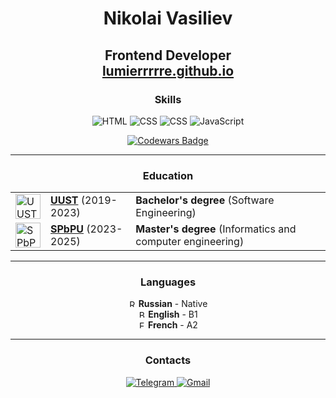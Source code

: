 <h1 align="center">Nikolai Vasiliev</h1>
<h2 align="center">Frontend Developer<br><a href="http://lumierrrrre.github.io/" target="_blank">lumierrrrre.github.io</a></h2>

<h3 align="center">Skills</h3>

<p align="center">
  <img src="https://img.shields.io/badge/HTML5-E34F26?style=for-the-badge&logo=html5&logoColor=white" alt="HTML" />
  <img src="https://img.shields.io/badge/CSS3-1572B6?style=for-the-badge&logo=css&logoColor=white" alt="CSS" />
  <img src="https://img.shields.io/badge/Sass-C69?style=for-the-badge&logo=sass&logoColor=white" alt="CSS" />
  <img src="https://img.shields.io/badge/JavaScript-F7DF1E?style=for-the-badge&logo=javascript&logoColor=black" alt="JavaScript" />
</p>

<div align="center">
  <a href="https://www.codewars.com/users/lumierrrrre">
    <img src="https://www.codewars.com/users/lumierrrrre/badges/small" alt="Codewars Badge">
  </a>
</div>

<hr>

<h3 align="center">Education</h3>
<div align="center">
  <table>
    <tr>
      <td><img src="https://uust.ru/static/New_files_ugatu/images/redesign/brandbook/logo-sign.png" alt="UUST Logo" height="40" /></td>
      <td><a href="https://uust.ru/"><strong>UUST</strong></a> (2019-2023)</td>
      <td><strong>Bachelor's degree</strong> (Software Engineering)</td>
    </tr>
    <tr>
      <td><img src="https://www.spbstu.ru/local/templates/main/img/logo.png" alt="SPbPU Logo" height="40" /></td>
      <td><a href="https://www.spbstu.ru/"><strong>SPbPU</strong></a> (2023-2025)</td>
      <td><strong>Master's degree</strong> (Informatics and computer engineering)</td>
    </tr>
  </table>
</div>

<hr>

<h3 align="center">Languages</h3>
<div align="center">
  <img src="https://flagcdn.com/ru.svg" alt="Russian Flag" height="12" />
  <span><strong>Russian</strong> - Native</span>
</div>
<div align="center">
  <img src="https://flagcdn.com/gb.svg" alt="British Flag" height="12" />
  <span><strong>English</strong> - B1</span>
</div>
<div align="center">
  <img src="https://flagcdn.com/fr.svg" alt="French Flag" height="12" />
  <span><strong>French</strong> - A2</span>
</div>

<hr>

<h3 align="center">Contacts</h3>
<p align="center">
  <a href="https://t.me/lumierrrrre">
    <img src="https://img.shields.io/badge/Telegram-2CA5E0?style=for-the-badge&logo=telegram&logoColor=white" alt="Telegram" />
  </a>
  <a href="mailto:lumierrrrre@gmail.com">
    <img src="https://img.shields.io/badge/Gmail-D14836?style=for-the-badge&logo=gmail&logoColor=white" alt="Gmail" />
  </a>
</p>
